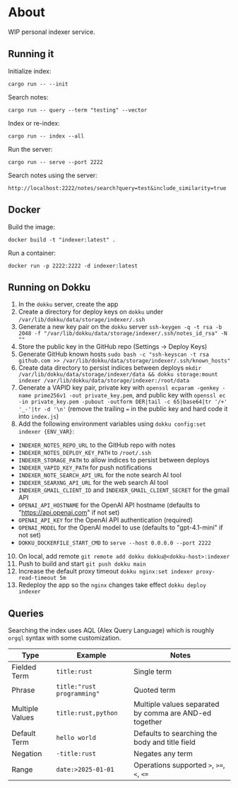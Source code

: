 # About

WIP personal indexer service.

## Running it

Initialize index:

```
cargo run -- --init
```

Search notes:

```
cargo run -- query --term "testing" --vector
```

Index or re-index:

```
cargo run -- index --all
```

Run the server:

```
cargo run -- serve --port 2222
```

Search notes using the server:

```
http://localhost:2222/notes/search?query=test&include_similarity=true
```

## Docker

Build the image:

```
docker build -t "indexer:latest" .
```

Run a container:

```
docker run -p 2222:2222 -d indexer:latest
```

## Running on Dokku

1. In the `dokku` server, create the app
2. Create a directory for deploy keys on `dokku` under `/var/lib/dokku/data/storage/indexer/.ssh`
3. Generate a new key pair on the `dokku` server `ssh-keygen -q -t rsa -b 2048 -f "/var/lib/dokku/data/storage/indexer/.ssh/notes_id_rsa" -N ""`
4. Store the public key in the GitHub repo (Settings -> Deploy Keys)
5. Generate GitHub known hosts `sudo bash -c "ssh-keyscan -t rsa github.com >> /var/lib/dokku/data/storage/indexer/.ssh/known_hosts"`
7. Create data directory to persist indices between deploys `mkdir /var/lib/dokku/data/storage/indexer/data && dokku storage:mount indexer /var/lib/dokku/data/storage/indexer:/root/data`
8. Generate a VAPID key pair, private key with `openssl ecparam -genkey -name prime256v1 -out private_key.pem`, and public key with `openssl ec -in private_key.pem -pubout -outform DER|tail -c 65|base64|tr '/+' '_-'|tr -d '\n'` (remove the trailing `=` in the public key and hard code it into `index.js`)
9. Add the following environment variables using `dokku config:set indexer {ENV_VAR}`:
- `INDEXER_NOTES_REPO_URL` to the GitHub repo with notes
- `INDEXER_NOTES_DEPLOY_KEY_PATH` to `/root/.ssh`
- `INDEXER_STORAGE_PATH` to allow indices to persist between deploys
- `INDEXER_VAPID_KEY_PATH` for push notifications
- `INDEXER_NOTE_SEARCH_API_URL` for the note search AI tool
- `INDEXER_SEARXNG_API_URL` for the web search AI tool
- `INDEXER_GMAIL_CLIENT_ID` and `INDEXER_GMAIL_CLIENT_SECRET` for the gmail API
- `OPENAI_API_HOSTNAME` for the OpenAI API hostname (defaults to "https://api.openai.com" if not set)
- `OPENAI_API_KEY` for the OpenAI API authentication (required)
- `OPENAI_MODEL` for the OpenAI model to use (defaults to "gpt-4.1-mini" if not set)
- `DOKKU_DOCKERFILE_START_CMD` to `serve --host 0.0.0.0 --port 2222`
10. On local, add remote `git remote add dokku dokku@<dokku-host>:indexer`
11. Push to build and start `git push dokku main`
12. Increase the default proxy timeout `dokku nginx:set indexer proxy-read-timeout 5m`
13. Redeploy the app so the `nginx` changes take effect `dokku deploy indexer`

## Queries

Searching the index uses AQL (Alex Query Language) which is roughly `orgql` syntax with some customization.

| **Type**        | **Example**                | **Notes**                                              |
|-----------------|----------------------------|--------------------------------------------------------|
| Fielded Term    | `title:rust`               | Single term                                            |
| Phrase          | `title:"rust programming"` | Quoted term                                            |
| Multiple Values | `title:rust,python`        | Multiple values separated by comma are AND-ed together |
| Default Term    | `hello world`              | Defaults to searching the body and title field         |
| Negation        | `-title:rust`              | Negates any term                                       |
| Range           | `date:>2025-01-01`         | Operations supported `>`, `>=`, `<`, `<=`              |
